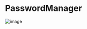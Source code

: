 # PasswordManager

![image](https://github.com/i-sayankh/PasswordManager/assets/100083146/e9907e9e-7ed1-4534-b1e5-b7a51c24ad38)
